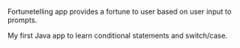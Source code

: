 Fortunetelling app provides a fortune to user based on user input to prompts.

My first Java app to learn conditional statements and switch/case.